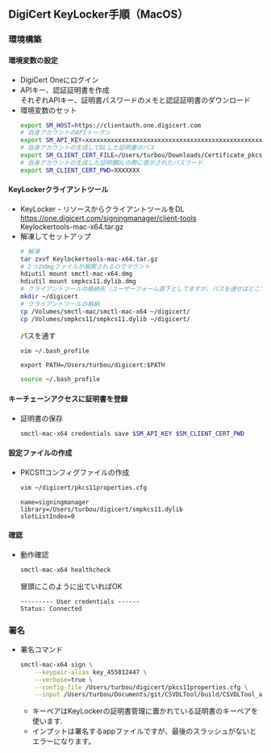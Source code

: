## DigiCert KeyLocker手順（MacOS）
### 環境構築
#### 環境変数の設定
- DigiCert Oneにログイン
- APIキー、認証証明書を作成  
  それぞれAPIキー、証明書パスワードのメモと認証証明書のダウンロード
- 環境変数のセット
  ```bash
  export SM_HOST=https://clientauth.one.digicert.com
  # 自身アカウントのAPIトークン
  export SM_API_KEY=xxxxxxxxxxxxxxxxxxxxxxxxxxxxxxxxxxxxxxxxxxxxxxxxxxxxxxxxxxxxxxxxxxxxxxxxxxxxxxxxxxxxxxxxxxx
  # 自身アカウントの生成してDLした証明書のパス
  export SM_CLIENT_CERT_FILE=/Users/turbou/Downloads/Certificate_pkcs12.p12
  # 自身アカウントの生成した証明書DLの際に表示されたパスワード
  export SM_CLIENT_CERT_PWD=XXXXXXX
  ```
#### KeyLockerクライアントツール
- KeyLocker - リソースからクライアントツールをDL  
  https://one.digicert.com/signingmanager/client-tools  
  Keylockertools-mac-x64.tar.gz
- 解凍してセットアップ  
  ```bash
  # 解凍
  tar zxvf Keylockertools-mac-x64.tar.gz
  # 2つのdmgファイルが展開されるのでマウント
  hdiutil mount smctl-mac-x64.dmg
  hdiutil mount smpkcs11.dylib.dmg
  # クライアントツールの格納先（ユーザーフォーム直下としてますが、パスを通せばどこでも良い）
  mkdir ~/digicert
  # クライアントツールの格納
  cp /Volumes/smctl-mac/smctl-mac-x64 ~/digicert/
  cp /Volumes/smpkcs11/smpkcs11.dylib ~/digicert/
  ```
  パスを通す
  ```bash
  vim ~/.bash_profile
  ```
  ```
  export PATH=/Users/turbou/digicert:$PATH
  ```
  ```bash
  source ~/.bash_profile
  ```
#### キーチェーンアクセスに証明書を登録
- 証明書の保存
  ```bash
  smctl-mac-x64 credentials save $SM_API_KEY $SM_CLIENT_CERT_PWD
  ```
#### 設定ファイルの作成
- PKCS11コンフィグファイルの作成
  ```bash
  vim ~/digicert/pkcs11properties.cfg
  ```
  ```properties
  name=signingmanager 
  library=/Users/turbou/digicert/smpkcs11.dylib
  slotListIndex=0
  ```
#### 確認
- 動作確認
  ```bash
  smctl-mac-x64 healthcheck
  ```
  冒頭にこのように出ていればOK
  ```
  --------- User credentials ------
  Status: Connected
  ```
### 署名
- 署名コマンド
  ```bash
  smctl-mac-x64 sign \
      --keypair-alias key_455812447 \
      --verbose=true \
      --config-file /Users/turbou/digicert/pkcs11properties.cfg \
      --input /Users/turbou/Documents/git/CSVDLTool/build/CSVDLTool_aarch64.app/
  ```
  - キーペアはKeyLockerの証明書管理に置かれている証明書のキーペアを使います.
  - インプットは署名するappファイルですが、最後のスラッシュがないとエラーになります。
  
